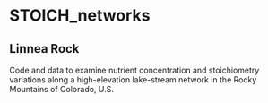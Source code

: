 # STOICH_networks
## Linnea Rock

Code and data to examine nutrient concentration and stoichiometry variations along a high-elevation lake-stream network in the Rocky Mountains of Colorado, U.S.